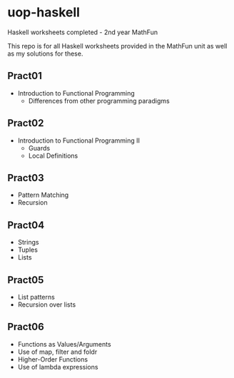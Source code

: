 # uop-haskell
Haskell worksheets completed - 2nd year MathFun

This repo is for all Haskell worksheets provided in the MathFun unit as well as my solutions for these.

## Pract01
* Introduction to Functional Programming
  * Differences from other programming paradigms

## Pract02
* Introduction to Functional Programming II
  * Guards
  * Local Definitions

## Pract03
* Pattern Matching
* Recursion

## Pract04
* Strings
* Tuples
* Lists

## Pract05
* List patterns
* Recursion over lists

## Pract06
* Functions as Values/Arguments
* Use of map, filter and foldr
* Higher-Order Functions
* Use of lambda expressions

